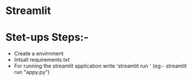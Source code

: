 # Streamlit

# Stet-ups Steps:-
* Create a envirnment
* Intsall requirements.txt
* For running the streamlit application write 'streamlit run <application name>' (eg:- streamlit run "appy.py")
